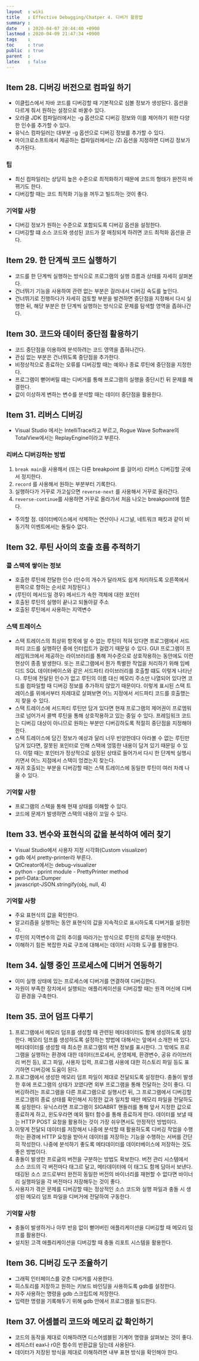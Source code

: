 ```yaml
---
layout  : wiki
title   : Effective Debugging/Chatper 4. 디버거 활용법
summary : 
date    : 2020-04-07 20:44:40 +0900
lastmod : 2020-04-09 21:47:34 +0900
tags    : 
toc     : true
public  : true
parent  : 
latex   : false
---
```

## Item 28. 디버깅 버전으로 컴파일 하기

- 이클립스에서 자바 코드를 디버깅할 때 기본적으로 심볼 정보가 생성된다. 옵션을 다르게 줘서 원하는 설정으로 바꿀수 있다.
- 오라클 JDK 컴파일러에서는 -g 옵션으로 디버깅 정보와 이를 제어하기 위한 다양한 인수를 추가할 수 있다.
- 유닉스 컴파일러는 대부분 -g 옵션으로 디버깅 정보를 추가할 수 있다.
- 마이크로소프트에서 제공하는 컴파일러에서는 /Zi 옵션을 지정하면 디버깅 정보가 추가된다.

### 팁

- 최신 컴파일러는 상당히 높은 수준으로 최적화하기 때문에 코드의 형태가 완전히 바뀌기도 한다.
- 디버깅할 때는 코드 최적화 기능을 꺼두고 빌드하는 것이 좋다.

### 기억할 사항

- 디버깅 정보가 원하는 수준으로 포함되도록 디버깅 옵션을 설정한다.
- 디버깅할 떄 소스 코드와 생성된 코드가 잘 매칭되게 하려면 코드 최적화 옵션을 끈다.

## Item 29. 한 단계씩 코드 실행하기

- 코드를 한 단계씩 실행하는 방식으로 프로그램의 실행 흐름과 상태를 자세히 살펴본다.
- 건너뛰기 기능을 사용하여 관련 없는 부분은 걸러내서 디버깅 속도를 높인다.
- 건너뛰기로 진행하다가 자세히 검토할 부분을 발견하면 중단점을 지정해서 다시 실행한 뒤, 해당 부분은 한 단계씩 실행하는 방식으로 문제를 탐색할 영역을 좁혀나간다.

## Item 30. 코드와 데이터 중단점 활용하기

- 코드 중단점을 이용하여 분석하려는 코드 영역을 좁혀나간다.
- 관심 없는 부분은 건너뛰도록 중단점을 추가한다.
- 비정상적으로 종료하는 오류를 디버깅할 때는 예외나 종료 루틴에 중단점을 지정한다.
- 프로그램이 뻗어버릴 떄는 디버거를 통해 프로그램의 실행을 중단시킨 뒤 문제를 해결한다.
- 값이 이상하게 변하는 변수를 분석할 때는 데이터 중단점을 활용한다.

## Item 31. 리버스 디버깅

- Visual Studio 에서는 IntelliTrace라고 부르고, Rogue Wave Software의 TotalView에서는 ReplayEngine이라고 부른다.

### 리버스 디버깅하는 방법

1. `break main`을 사용해서 (또는 다른 breakpoint 를 걸어서) 리버스 디버깅할 곳에서 정지한다.
2. `record` 를 사용해서 원하는 부분부터 기록한다.
3. 실행하다가 거꾸로 가고싶으면 `reverse-next` 를 사용해서 거꾸로 올라간다.
4. `reverse-continue`를 사용하면 거꾸로 올라가서 처음 나오는 breakpoint에 멈춘다.
- 주의할 점. 데이터베이스에서 삭제하는 연산이나 시그널, 네트워크 패킷과 같이 비동기적 이벤트에서는 돌릴수 없다.

## Item 32. 루틴 사이의 호출 흐름 추적하기

### 콜 스택에 쌓이는 정보

- 호출한 루틴에 전달한 인수 (인수의 개수가 달라져도 쉽게 처리하도록 오른쪽에서 왼쪽으로 향하는 순서로 저장된다.)
- (루틴이 메서드일 경우) 메서드가 속한 객체에 대한 포인터
- 호출된 루틴의 실행이 끝나고 되돌아갈 주소
- 호출된 루틴에서 사용하는 지역변수

### 스택 트레이스

- 스택 트레이스의 최상위 항목에 알 수 없는 루틴이 적혀 있다면 프로그램에서 서드파티 코드를 실행하던 중에 인터럽트가 걸렸기 때문일 수 있다. GUI 프로그램이 프레임워크에서 제공하는 라이브러리를 통해 저수준으로 상호작용하는 동안에도 이런 현상이 종종 발생한다. 또는 프로그램에서 뭔가 특별한 작업을 처리하기 위해 임베디드 SQL 데이터베이스와 같은 서드파티 라이브러리를 호출할 떄도 이렇게 나타난다. 루틴에 전달된 인수가 없고 루틴의 이름 대신 메모리 주소만 나열되어 있다면 코드를 컴파일할 때 디버깅 정보를 추가하지 않았기 때문이다. 이렇게 표시된 스택 트레이스를 위에서부터 차례대로 살펴보면 어느 지정에서 서드파티 코드를 호출했는지 찾을 수 있다.
- 스택 트레이스에 서드파티 루틴만 담겨 있다면 현재 프로그램의 제어권이 프로엠워크로 넘어가서 콜백 루틴을 통해 상호작용하고 있는 중일 수 있다. 프레임워크 코드는 디버깅 대상이 아니므로 원하는 부분만 디버깅하도록 적절히 중단점을 지정해야한다.
- 스택 트레이스에 담긴 정보가 예상과 달리 너무 빈양한데다 아라볼 수 없는 루틴만 담겨 있다면, 잘못된 포인터로 인해 스택에 엉뚱한 내용이 담겨 있기 때문일 수 있다. 이럴 때는 포인터가 정상적으로 설정된 상태로 들어가서 다시 한 단계씩 실행시키면서 어느 지점에서 스택이 엉켰는지 찾는다.
- 재귀 호출되는 부분을 디버깅할 때는 스택 트레이스에 동일한 루틴이 여러 차례 나올 수 있다.

### 기억할 사항

- 프로그램의 스택을 통해 현재 상태를 이해할 수 있다.
- 코드에 문제가 발생하면 스택의 내용이 꼬일 수 있다.

## Item 33. 변수와 표현식의 값을 분석하여 에러 찾기

- Visual Studio에서 사용자 지정 시각화(Custom visualizer)
- gdb 에서 pretty-printer라 부른다.
- QtCreator에서는 debug-visualizer
- python - pprint module - PrettyPrinter method
- perl-Data::Dumper
- javascript-JSON.stringify(obj, null, 4)

### 기억할 사항

- 주요 표현식의 값을 확인한다.
- 알고리즘을 실행하는 동안 표현식의 값을 지속적으로 표시하도록 디버거를 설정한다.
- 루틴의 지역변수의 값의 추이를 따라가는 방식으로 루틴의 로직을 분석한다.
- 이해하기 힘든 복잡한 자료 구조에 대해서는 데이터 시각화 도구를 활용한다.

## Item 34. 실행 중인 프로세스에 디버거 연동하기

- 이미 실행 상태에 있는 프로세스에 디버거를 연결하여 디버깅한다.
- 자원이 부족한 장치에서 실행되는 애플리케이션을 디버깅할 때는 원격 머신에 디버깅 환경을 구축한다.

## Item 35. 코어 덤프 다루기

1. 프로그램에서 메모리 덤프를 생성할 때 관련된 메타데이터도 함께 생성하도록 설정한다. 메모리 덤프를 생성하도록 설정하는 방법에 대해서는 앞에서 소개한 바 있다. 메타데이터를 생성할 때 최소한 프로그램의 버전 정보를 표시한다. 그 밖에도 프로그램을 실행하는 환경에 대한 데이터(프로세서, 운영체제, 환경변수, 공유 라이브러리 버전 등), 로그 파일, 사용자 입력, 프로그램 사용에 대한 히스토리 파일 등도 표기하면 디버깅에 도움이 된다.
2. 프로그램에서 생성한 메모리 덤프 파일이 제대로 전달되도록 설정한다. 충돌이 발생한 후에 프로그램의 상태가 꼬였다면 외부 프로그램을 통해 전달하는 것이 좋다. 디버깅하려는 프로그램을 다른 프로그램으로 실행시킨 뒤, 그 프로그램에서 디버깅할 프로그램의 종료 상태를 확인해서 지정한 값과 일치할 때만 메모리 파일을 전달하도록 설정한다. 유닉스라면 프로그램이 SIGABRT 핸들러를 통해 앞서 지정한 값으로 종료하게 하고, 윈도우라면 예외 필터 함수를 통해 종료하게 한다. 데이터를 보낼 때는 HTTP POST 요청을 활용하는 것이 가장 쉬우면서도 안정적인 방법이다.
3. 이렇게 전달되 데이터를 저장해서 나중에 분석할 때 활용하도록 디버깅 작업을 수행하는 환경에 HTTP 요청을 받아서 데이터를 저장하는 기능을 수행하는 서버를 간단히 작성한다. 나중에 분석하기 좋도록 메타데이터를 데이터베이스에 저장하는 것도 좋은 방법이다.
4. 충돌이 발생한 프로긂의 버전을 구분하는 방법도 확보한다. 버전 관리 시스템에서 소스 코드의 각 버전마다 태그르 달고, 메타데이터에 이 태그도 함께 담아서 보낸다. 태깅된 소스 코드로부터 완전히 동일한 버전의 바이너리를 재현할 수 없다면 바이너리 실행파일을 각 버전마다 저장해두는 것이 좋다.
5. 사용자가 겪은 문제를 디버깅할 때는 정상적인 소스 코드와 실행 파일과 충돌 시 생성된 메모리 덤프 파일을 디버거에 전달하여 구동한다.

### 기억할 사항

- 충돌이 발생하거나 아무 반응 없이 뻗어버린 애플리케이션을 디버깅할 때 메모리 덤프를 활용한다.
- 설치된 고객 애플리케이션을 디버깅할 때 충돌 리포트 시스템을 활용한다.

## Item 36. 디버깅 도구 조율하기

- 그래픽 인터페이스를 갖춘 디버거를 사용한다.
- 히스토리를 저장하고 원하는 키보드 바인딩을 사용하도록 gdb를 설정한다.
- 자주 사용하는 명령을 gdb 스크립트에 저장한다.
- 입력한 명령을 기록해두기 위해 gdb 안에서 프로그램을 빌드한다.

## Item 37. 어셈블리 코드와 메모리 값 확인하기

- 코드의 동작을 제대로 이해하려면 디스어셈블된 기계어 명령을 살펴보는 것이 좋다.
- 레지스터 eax나 r0은 함수의 반환값을 담는데 사용된다.
- 데이터가 저장된 방식을 제대로 이해하려면 내부 표현 방식을 확인해야 한다.
